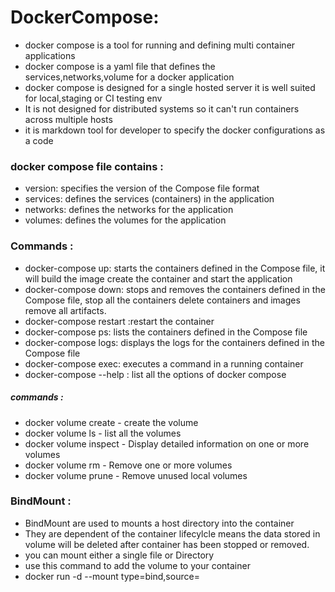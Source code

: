 # DockerCompose:
* docker compose is a tool for running and defining multi container applications
* docker compose is a yaml file that defines the services,networks,volume for a docker application
* docker compose is designed for a single hosted server it is well suited for local,staging or CI testing env
* It is not designed for distributed systems so it can't run containers across multiple hosts
* it is markdown tool for developer to specify the docker configurations as a code

### docker compose file contains :
* version: specifies the version of the Compose file format
* services: defines the services (containers) in the application
* networks: defines the networks for the application
* volumes: defines the volumes for the application

### Commands :
* docker-compose up: starts the containers defined in the Compose file, it will build the image create the container and start the application
* docker-compose down: stops and removes the containers defined in the Compose file, stop all the containers delete containers and images remove all artifacts.
* docker-compose restart :restart the container
* docker-compose ps: lists the containers defined in the Compose file
* docker-compose logs: displays the logs for the containers defined in the Compose file
* docker-compose exec: executes a command in a running container
* docker-compose --help : list all the options of docker compose

##### commands :
* docker volume create <VolumeName> - create the volume
* docker volume ls - list all the volumes
* docker volume inspect - Display detailed information on one or more volumes
* docker volume rm - Remove one or more volumes
* docker volume prune - Remove unused local volumes

### BindMount :
* BindMount are used to mounts a host directory into the container
* They are dependent of the container lifecylcle means the data stored in volume will be deleted after 
container has been stopped or removed.
* you can mount either a single file or Directory
* use this command to add the volume to your container
* docker run -d --mount type=bind,source=<directorypath> <ImageName or Id>